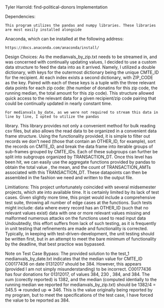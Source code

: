 Tyler Harrold: find-political-donors Implementation

Dependencies:

	This program utilizes the pandas and numpy libraries. These libraries are most easily installed alongside
Anaconda, which can be installed at the following address:

	https://docs.anaconda.com/anaconda/install/

Design Choices:
	As the medianvals_by_zip.txt needs to be streamed in, and was concerned with continually updating values,
I decided to use a custom data structure to feed the data into as it arrived. Namely, I utilized a double dictionary,
with keys for the outermost dictionary being the unique CMTE_ID for the recipient. At each index exists a second
dictionary, with ZIP_CODE as the key. Paired with each of these keys is a tuple with the three relevant data points
for each zip code: (the number of donatins for this zip code, the running median, the total amount for this zip code).
This structure allowed quick access to the relevant data for a given recipient/zip code pairing that could be continually
updated in nearly constant time. 

	For medianvals_by_date, as we were not required to stream this data in line by line, I opted to utilize the pandas
library. This library provides not only a convenient method for bulk reading csv files, but also allows the read data
to be organized in a convenient data frame structure. Using the functionality provided, it is simple to filter out
records we don't need (those that contain an OTHER_ID, for example), sort the records on CMTE_ID, and break the data frame into iterable
groups of sub-frames grouped by CMTE_IDs. Each of these subgroups can further be split into subgroups organized by TRANSACTION_DT. Once
this level has been hit, we can easily use the aggregate functions provided by pandas to obtain the total value , the mean, and the
count of TRANSACTION_AMTs associated with this TRANSACTION_DT. These datapoints can then be assembled in the fashion we need and written
to the output file.


Limitiations:
	This project unfortunately coincided with several midsemester projects, which ate into available time. It is certainly limited
by its lack of test cases. Given slightly more time, this projet would include a comprehensive test suite, throwing all number of edge
cases at the functions.
	Such tests might include:
		data where every record has an OTHER_ID (such that no relevant values exist)
		data with one or more relevant values missing and malformed
		numerous attacks on the functions used to read input data
Undoubtedly, this effort suffers from lack of such testing, as it is frequently in unit testing that refinements are made and functionality
is corrected. Typically, in keeping with test-driven-development, the unit testing should be written first, but in an attempt to meet the
bare minimum of functionality by the deadline, that best practice was bypassed.


Note on Test Case Bypass:
	The provided solution to the test_1 medianvals_by_date.txt indicates that the median value for CMTE_ID
C00177436 on date 01312017 should be 384. However, this appears (provided I am not simply misunderstanding) to be
incorrect. C00177436 has four donations for 01312017, of values 384, 230 , 384, and 384. The sum (corectly reported)
is 1382, and the median (computed identially to the running median we reported for medianvals_by_zip.txt) should
be 1382/4 = 345.5 => rounded up => 346. This is the value originally being reported by my program, but to meet the 
specifications of the test case, I have forced the value to be reported as 384.

